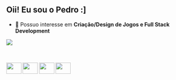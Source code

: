 ## Oii! Eu sou o Pedro :]

- 🔭 Possuo interesse em <b>Criação/Design de Jogos<b> e <b>Full Stack Development<b> 
<picture>
  <source
    srcset="https://github-readme-stats.vercel.app/api?username=pedropaivaa&show_icons=true&theme=dark"
    media="(prefers-color-scheme: dark)"
  />
  <source
    srcset="https://github-readme-stats.vercel.app/api?username=pedropaivaa&show_icons=true"
    media="(prefers-color-scheme: light), (prefers-color-scheme: no-preference)"
  />
  <img src="https://github-readme-stats.vercel.app/api?username=pedropaivaa&show_icons=true" />
</picture>

##
<div style: "display: inline_block"><br>
<img height="30" width="40" src="https://cdn.jsdelivr.net/gh/devicons/devicon@latest/icons/javascript/javascript-plain.svg" />
<img  height="30" width="40" src="https://cdn.jsdelivr.net/gh/devicons/devicon@latest/icons/html5/html5-original.svg" />
 <img height="30" width="40" src="https://cdn.jsdelivr.net/gh/devicons/devicon@latest/icons/css3/css3-original.svg" />
<img height="30" width="40" src="https://avatars.githubusercontent.com/u/18133?s=200&v=4" />
</div>     

